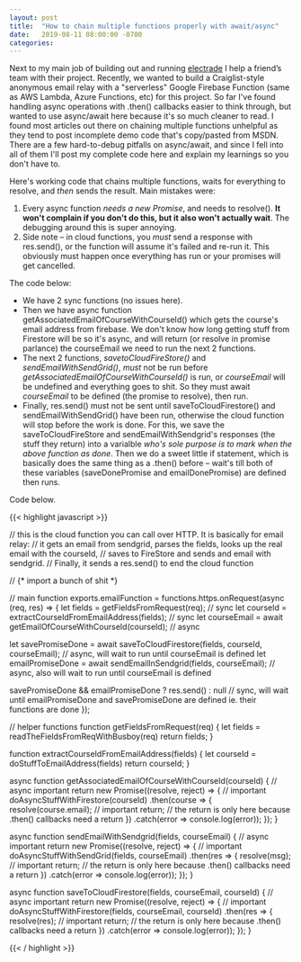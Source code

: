 ```yaml
---
layout: post
title:  "How to chain multiple functions properly with await/async"
date:   2019-08-11 08:00:00 -0700
categories: 
---
```


Next to my main job of building out and running [electrade](https://www.electrade.app) I help a friend’s team with their project. Recently, we wanted to build a Craiglist-style anonymous email relay with a "serverless" Google Firebase Function (same as AWS Lambda, Azure Functions, etc) for this project. So far I've found handling async operations with .then() callbacks easier to think through, but wanted to use async/await here because it's so much cleaner to read. I found most articles out there on chaining multiple functions unhelpful as they tend to post incomplete demo code that's copy/pasted from MSDN. There are a few hard-to-debug pitfalls on async/await, and since I fell into all of them I'll post my complete code here and explain my learnings so you don't have to. 

Here's working code that chains multiple functions, waits for everything to resolve, and _then_ sends the result. Main mistakes were:

1. Every async function _needs a new Promise_, and needs to resolve(). **It won't complain if you don't do this, but it also won't actually wait**. The debugging around this is super annoying.
2. Side note – in cloud functions, you _must_ send a response with res.send(), or the function will assume it's failed and re-run it. This obviously must happen once everything has run or your promises will get cancelled.

The code below:

* We have 2 sync functions (no issues here).
* Then we have async function getAssociatedEmailOfCourseWithCourseId() which gets the course's email address from firebase. We don't know how long getting stuff from Firestore will be so it's async, and will return (or resolve in promise parlance) the courseEmail we need to run the next 2 functions. 
* The next 2 functions, *savetoCloudFireStore()* and *sendEmailWithSendGrid()*, _must_ not be run before *getAssociatedEmailOfCourseWithCourseId()* is run, or *courseEmail* will be undefined and everything goes to shit. So they must await *courseEmail* to be defined (the promise to resolve), then run.
* Finally, res.send() must not be sent until saveToCloudFirestore() and sendEmailWithSendGrid() have been run, otherwise the cloud function will stop before the work is done. For this, we save the saveToCloudFireStore and sendEmailWithSendgrid's responses (the stuff they return) into a varialble _who's sole purpose is to mark when the above function as done_. Then we do a sweet little if statement, which is basically does the same thing as a .then() before – wait's till both of these variables (saveDonePromise and emailDonePromise) are defined then runs.

Code below.

{{< highlight javascript >}}

// this is the cloud function you can call over HTTP. It is basically for email relay:
// it gets an email from sendgrid, parses the fields, looks up the real email with the courseId,
// saves to FireStore and sends and email with sendgrid.
// Finally, it sends a res.send() to end the cloud function

// {* import a bunch of shit *}

// main function
exports.emailFunction = functions.https.onRequest(async (req, res) => {
  let fields = getFieldsFromRequest(req); // sync
  let courseId = extractCourseIdFromEmailAddress(fields); // sync
  let courseEmail = await getEmailOfCourseWithCourseId(courseId); // async
  
  let savePromiseDone = await saveToCloudFirestore(fields, courseId, courseEmail); // async, will wait to run until courseEmail is defined
  let emailPromiseDone = await sendEmailInSendgrid(fields, courseEmail); // async, also will wait to run until courseEmail is defined
  
  savePromiseDone && emailPromiseDone ? res.send() : null // sync, will wait until emailPromiseDone and savePromiseDone are defined ie. their functions are done
});

// helper functions
function getFieldsFromRequest(req) {
  let fields = readTheFieldsFromReqWithBusboy(req)
  return fields;
}

function extractCourseIdFromEmailAddress(fields) {
  let courseId = doStuffToEmailAddress(fields)
  return courseId;
}

async function getAssociatedEmailOfCourseWithCourseId(courseId) { // async important
  return new Promise((resolve, reject) => { // important
    doAsyncStuffWithFirestore(courseId)
      .then(course => {
        resolve(course.email); // important
        return; // the return is only here because .then() callbacks need a return
      })
      .catch(error => console.log(error));
  });
}

async function sendEmailWithSendgrid(fields, courseEmail) { // async important
  return new Promise((resolve, reject) => { // important
    doAsyncStuffWithSendGrid(fields, courseEmail)
      .then(res => {
        resolve(msg); // important
        return; // the return is only here because .then() callbacks need a return
      })
      .catch(error => console.log(error));
  });
}

async function saveToCloudFirestore(fields, courseEmail, courseId) { // async important
  return new Promise((resolve, reject) => { // important
    doAsyncStuffWithFirestore(fields, courseEmail, courseId)
      .then(res => {
        resolve(res); // important
        return; // the return is only here because .then() callbacks need a return
      })
      .catch(error => console.log(error));
  });
}

{{< / highlight >}}
